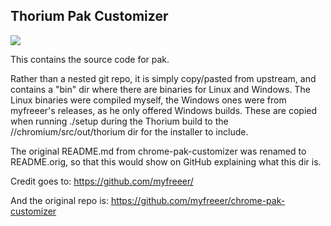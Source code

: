 ## Thorium Pak Customizer

<img src="https://github.com/Alex313031/Thorium/blob/main/logos/STAGING/pak.png">

This contains the source code for pak.

Rather than a nested git repo, it is simply copy/pasted from upstream, and contains a "bin" dir where there are binaries for Linux and Windows.
The Linux binaries were compiled myself, the Windows ones were from myfreeer's releases, as he only offered Windows builds.
These are copied when running ./setup during the Thorium build to the //chromium/src/out/thorium dir for the installer to include.

The original README.md from chrome-pak-customizer was renamed to README.orig, so that this would show on GitHub explaining what this dir is.

Credit goes to:
https://github.com/myfreeer/

And the original repo is:
https://github.com/myfreeer/chrome-pak-customizer
